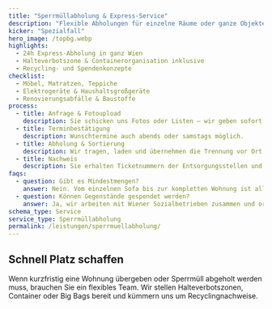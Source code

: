 ```yaml
---
title: "Sperrmüllabholung & Express-Service"
description: "Flexible Abholungen für einzelne Räume oder ganze Objekte – auch kurzfristig und am Wochenende."
kicker: "Spezialfall"
hero_image: /topbg.webp
highlights:
  - 24h Express-Abholung in ganz Wien
  - Halteverbotszone & Containerorganisation inklusive
  - Recycling- und Spendenkonzepte
checklist:
  - Möbel, Matratzen, Teppiche
  - Elektrogeräte & Haushaltsgroßgeräte
  - Renovierungsabfälle & Baustoffe
process:
  - title: Anfrage & Fotoupload
    description: Sie schicken uns Fotos oder Listen – wir geben sofort eine Preisspanne.
  - title: Terminbestätigung
    description: Wunschtermine auch abends oder samstags möglich.
  - title: Abholung & Sortierung
    description: Wir tragen, laden und übernehmen die Trennung vor Ort.
  - title: Nachweis
    description: Sie erhalten Ticketnummern der Entsorgungsstellen und Belege für die Hausverwaltung.
faqs:
  - question: Gibt es Mindestmengen?
    answer: Nein. Vom einzelnen Sofa bis zur kompletten Wohnung ist alles möglich.
  - question: Können Gegenstände gespendet werden?
    answer: Ja, wir arbeiten mit Wiener Sozialbetrieben zusammen und organisieren Spendenlogistik.
schema_type: Service
service_type: Sperrmüllabholung
permalink: /leistungen/sperrmuellabholung/
---
```

## Schnell Platz schaffen

Wenn kurzfristig eine Wohnung übergeben oder Sperrmüll abgeholt werden muss, brauchen Sie ein flexibles Team. Wir stellen Halteverbotszonen, Container oder Big Bags bereit und kümmern uns um Recyclingnachweise.
